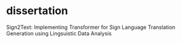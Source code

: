 # dissertation
Sign2Text: Implementing Transformer for Sign Language Translation Generation using Lingsuistic Data Analysis

